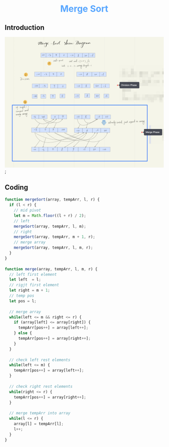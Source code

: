 <div align='center'>
  <h1>
    <b style='color: #58a6ff'>Merge Sort</b>
  </h1>
</div>

## Introduction
!['Merge Sort'](./img/mergesort.png);

## Coding
```javascript
function mergeSort(array, tempArr, l, r) {
  if (l < r) {
    // mid pivot
    let m = Math.floor((l + r) / 2);
    // left
    mergeSort(array, tempArr, l, m);
    // right
    mergeSort(array, tempArr, m + 1, r);
    // merge array
    mergeSort(array, tempArr, l, m, r);
  }
}

function merge(array, tempArr, l, m, r) {
  // left first element
  let left  = l;
  // rigjt first element
  let right = m + 1;
  // temp pos
  let pos = l;

  // merge array
  while(left <= m && right <= r) {
    if (array[left] <= array[right]) {
      tempArr[pos++] = array[left++];
    } else {
      tempArr[pos++] = array[right++];
    }
  }

  // check left rest elements
  while(left <= m) {
    tempArr[pos++] = array[left++];
  }

  // check right rest elements
  while(right <= r) {
    tempArr[pos++] = array[right++];
  }

  // merge tempArr into array
  while(l <= r) {
    array[l] = tempArr[l];
    l++;
  }
}
```